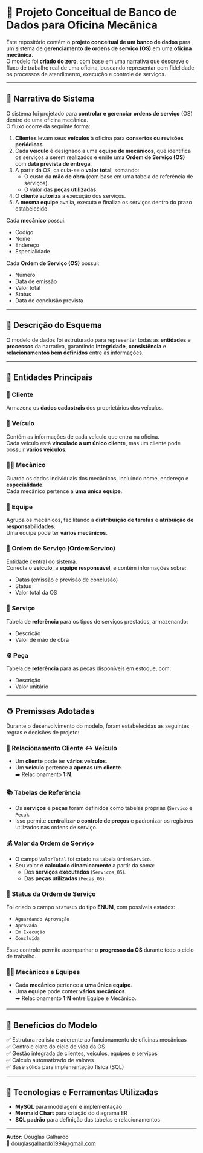 # 🔧 Projeto Conceitual de Banco de Dados para Oficina Mecânica

Este repositório contém o **projeto conceitual de um banco de dados** para um sistema de **gerenciamento de ordens de serviço (OS)** em uma **oficina mecânica**.  
O modelo foi **criado do zero**, com base em uma narrativa que descreve o fluxo de trabalho real de uma oficina, buscando representar com fidelidade os processos de atendimento, execução e controle de serviços.

---

## 🧾 Narrativa do Sistema

O sistema foi projetado para **controlar e gerenciar ordens de serviço** (OS) dentro de uma oficina mecânica.  
O fluxo ocorre da seguinte forma:

1. **Clientes** levam seus **veículos** à oficina para **consertos ou revisões periódicas**.
2. Cada **veículo** é designado a uma **equipe de mecânicos**, que identifica os serviços a serem realizados e emite uma **Ordem de Serviço (OS)** com **data prevista de entrega**.
3. A partir da OS, calcula-se o **valor total**, somando:
   - O custo da **mão de obra** (com base em uma tabela de referência de serviços).
   - O valor das **peças utilizadas**.
4. O **cliente autoriza** a execução dos serviços.
5. A **mesma equipe** avalia, executa e finaliza os serviços dentro do prazo estabelecido.

Cada **mecânico** possui:

- Código
- Nome
- Endereço
- Especialidade

Cada **Ordem de Serviço (OS)** possui:

- Número
- Data de emissão
- Valor total
- Status
- Data de conclusão prevista

---

## 🧩 Descrição do Esquema

O modelo de dados foi estruturado para representar todas as **entidades** e **processos** da narrativa, garantindo **integridade**, **consistência** e **relacionamentos bem definidos** entre as informações.

---

## 🧱 Entidades Principais

### 👤 Cliente

Armazena os **dados cadastrais** dos proprietários dos veículos.

### 🚗 Veículo

Contém as informações de cada veículo que entra na oficina.  
Cada veículo está **vinculado a um único cliente**, mas um cliente pode possuir **vários veículos**.

### 🧑‍🔧 Mecânico

Guarda os dados individuais dos mecânicos, incluindo nome, endereço e **especialidade**.  
Cada mecânico pertence a **uma única equipe**.

### 👥 Equipe

Agrupa os mecânicos, facilitando a **distribuição de tarefas** e **atribuição de responsabilidades**.  
Uma equipe pode ter **vários mecânicos**.

### 🧾 Ordem de Serviço (OrdemServico)

Entidade central do sistema.  
Conecta o **veículo**, a **equipe responsável**, e contém informações sobre:

- Datas (emissão e previsão de conclusão)
- Status
- Valor total da OS

### 🧰 Serviço

Tabela de **referência** para os tipos de serviços prestados, armazenando:

- Descrição
- Valor de mão de obra

### ⚙️ Peça

Tabela de **referência** para as peças disponíveis em estoque, com:

- Descrição
- Valor unitário

---

## ⚙️ Premissas Adotadas

Durante o desenvolvimento do modelo, foram estabelecidas as seguintes regras e decisões de projeto:

### 🔗 Relacionamento Cliente ↔ Veículo

- Um **cliente** pode ter **vários veículos**.
- Um **veículo** pertence a **apenas um cliente**.  
  ➡️ Relacionamento **1:N**.

### 📚 Tabelas de Referência

- Os **serviços** e **peças** foram definidos como tabelas próprias (`Servico` e `Peca`).
- Isso permite **centralizar o controle de preços** e padronizar os registros utilizados nas ordens de serviço.

### 💰 Valor da Ordem de Serviço

- O campo `ValorTotal` foi criado na tabela `OrdemServico`.
- Seu valor é **calculado dinamicamente** a partir da soma:
  - Dos **serviços executados** (`Servicos_OS`).
  - Das **peças utilizadas** (`Pecas_OS`).

### 🔄 Status da Ordem de Serviço

Foi criado o campo `StatusOS` do tipo **ENUM**, com possíveis estados:

- `Aguardando Aprovação`
- `Aprovada`
- `Em Execução`
- `Concluída`

Esse controle permite acompanhar o **progresso da OS** durante todo o ciclo de trabalho.

### 🧑‍🔧 Mecânicos e Equipes

- Cada **mecânico** pertence a **uma única equipe**.
- Uma **equipe** pode conter **vários mecânicos**.  
  ➡️ Relacionamento **1:N** entre Equipe e Mecânico.

---

## 🧠 Benefícios do Modelo

✅ Estrutura realista e aderente ao funcionamento de oficinas mecânicas  
✅ Controle claro do ciclo de vida da OS  
✅ Gestão integrada de clientes, veículos, equipes e serviços  
✅ Cálculo automatizado de valores  
✅ Base sólida para implementação física (SQL)

---

## 🧰 Tecnologias e Ferramentas Utilizadas

- **MySQL** para modelagem e implementação
- **Mermaid Chart** para criação do diagrama ER
- **SQL padrão** para definição das tabelas e relacionamentos

---

**Autor:** Douglas Galhardo  
📧 [douglasgalhardo1994@gmail.com](mailto:douglasgalhardo1994@gmail.com)
